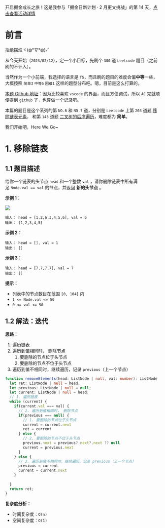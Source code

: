 开启掘金成长之旅！这是我参与「掘金日新计划 · 2 月更文挑战」的第 14 天，[点击查看活动详情](https://juejin.cn/post/7194721470063312933)

# 前言

拒绝摆烂ヾ(◍°∇°◍)ﾉﾞ

从今天开始（`2023/02/12`），定一个小目标，先刷个 `300` 道 `Leetcode` 题目（之前刷的不计入）。

当然作为一个小前端，我选择的语言是 `TS`，而且刷的题目的难度会偏**中等**一些，大概按照 `简单3` `中等6` `困难1` 这样的题型分布吧。嗯，目前是这么打算的。

[本题 Github 地址](https://github.com/coderyjw/notes/tree/master/ts%2B%E6%95%B0%E6%8D%AE%E7%BB%93%E6%9E%84%E4%B8%8E%E7%AE%97%E6%B3%95/%E5%88%B7%E9%A2%98/67.%20%E4%BA%8C%E8%BF%9B%E5%88%B6%E6%B1%82%E5%92%8C)：因为比较喜欢 `vscode` 的界面，而且方便调试，所以 `AC` 完就顺便提到 `github` 了，也算做一个记录吧。

本篇的题目是这个系列的第 `NO.6` 和 `NO.7` 道，分别是 `Leetcode` 上第 `203` 道题 [移除链表元素](https://leetcode.cn/problems/remove-linked-list-elements/description/)， 和第 `145` 道题 [二叉树的后序遍历](https://leetcode.cn/problems/binary-tree-postorder-traversal/)，难度都为 **简单**。

我们开始吧，Here We Go~

# 1. 移除链表

## 1.1 题目描述

给你一个链表的头节点 `head` 和一个整数 `val` ，请你删除链表中所有满足 `Node.val == val` 的节点，并返回 **新的头节点** 。
 

**示例 1：**

![](https://p3-juejin.byteimg.com/tos-cn-i-k3u1fbpfcp/4d92e0bb8cb442f08f7a50ac19e2a06d~tplv-k3u1fbpfcp-zoom-1.image)

```
输入： head = [1,2,6,3,4,5,6], val = 6
输出： [1,2,3,4,5]
```

**示例 2：**

```
输入： head = [], val = 1
输出： []
```

**示例 3：**

```
输入： head = [7,7,7,7], val = 7
输出： []
```

**提示：**

- 列表中的节点数目在范围 `[0, 104]` 内
- `1 <= Node.val <= 50`
- `0 <= val <= 50`

## 1.2 解法：迭代

**思路：**

1. 遍历链表
2. 遍历到值相同时， 删除节点
   1. 要删除的节点位于头节点
   2. 要删除的节点不位于头节点
3. 遍历到值不相同时，继续遍历，记录 `previous`（上一个节点）

```ts
function removeElements(head: ListNode | null, val: number): ListNode | null {
  let ret: ListNode | null = head;
  let previous: ListNode | null = null;
  let current: ListNode | null = head;
  // 1. 遍历链表
  while (current) {
    if(current.val === val) {
      // 2. 遍历到值相同时， 删除节点
      if(previous === null) {
        // 1. 要删除的节点位于头节点
        current = current.next
        ret = current
      } else {
        // 2. 要删除的节点不位于头节点
        previous.next = previous?.next?.next ?? null
        current = previous.next
      }
    } else {
      // 3. 遍历到值不相同时，继续遍历，记录 previous（上一个节点）
      previous = current
      current = current.next
    }
  
  }
  return ret;
}
```

**复杂度分析：**

- 时间复杂度：`O(n)`
- 空间复杂度：`O(1)`
